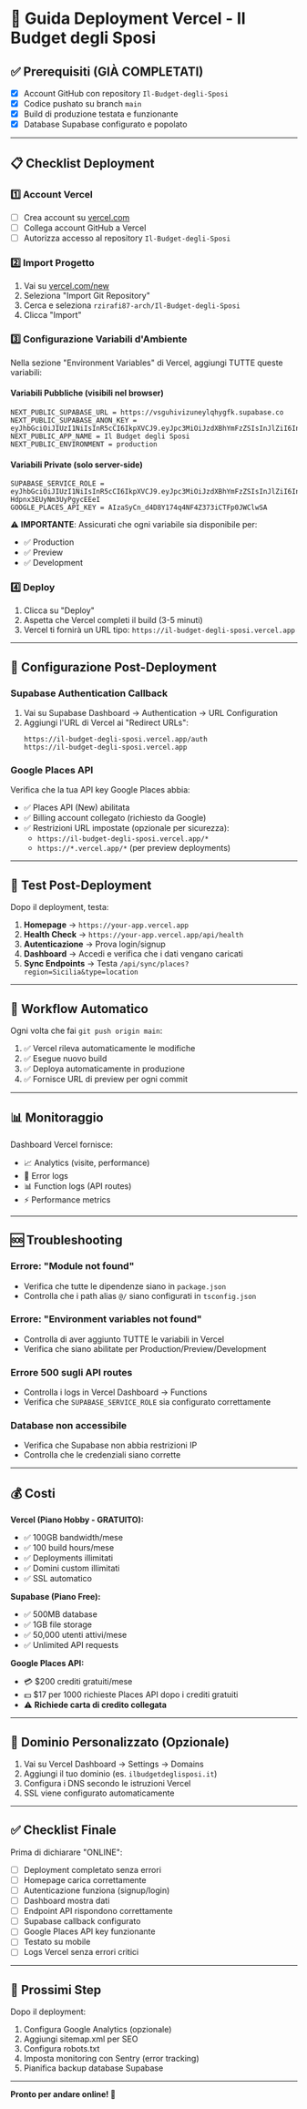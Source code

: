 # 🚀 Guida Deployment Vercel - Il Budget degli Sposi

## ✅ Prerequisiti (GIÀ COMPLETATI)

- [x] Account GitHub con repository `Il-Budget-degli-Sposi`
- [x] Codice pushato su branch `main`
- [x] Build di produzione testata e funzionante
- [x] Database Supabase configurato e popolato

---

## 📋 Checklist Deployment

### 1️⃣ **Account Vercel**
- [ ] Crea account su [vercel.com](https://vercel.com)
- [ ] Collega account GitHub a Vercel
- [ ] Autorizza accesso al repository `Il-Budget-degli-Sposi`

### 2️⃣ **Import Progetto**
1. Vai su [vercel.com/new](https://vercel.com/new)
2. Seleziona "Import Git Repository"
3. Cerca e seleziona `rzirafi87-arch/Il-Budget-degli-Sposi`
4. Clicca "Import"

### 3️⃣ **Configurazione Variabili d'Ambiente**

Nella sezione "Environment Variables" di Vercel, aggiungi TUTTE queste variabili:

#### **Variabili Pubbliche** (visibili nel browser)
```
NEXT_PUBLIC_SUPABASE_URL = https://vsguhivizuneylqhygfk.supabase.co
NEXT_PUBLIC_SUPABASE_ANON_KEY = eyJhbGciOiJIUzI1NiIsInR5cCI6IkpXVCJ9.eyJpc3MiOiJzdXBhYmFzZSIsInJlZiI6InZzZ3VoaXZpenVuZXlscWh5Z2ZrIiwicm9sZSI6ImFub24iLCJpYXQiOjE3NjA5NzgwNjEsImV4cCI6MjA3NjU1NDA2MX0.3F_wg8USagvwmNoLpsJtHVUOqVKoXlJdUKvBybbWKr0
NEXT_PUBLIC_APP_NAME = Il Budget degli Sposi
NEXT_PUBLIC_ENVIRONMENT = production
```

#### **Variabili Private** (solo server-side)
```
SUPABASE_SERVICE_ROLE = eyJhbGciOiJIUzI1NiIsInR5cCI6IkpXVCJ9.eyJpc3MiOiJzdXBhYmFzZSIsInJlZiI6InZzZ3VoaXZpenVuZXlscWh5Z2ZrIiwicm9sZSI6InNlcnZpY2Vfcm9sZSIsImlhdCI6MTc2MDk3ODA2MSwiZXhwIjoyMDc2NTU0MDYxfQ.WiIJ9wdsrx2i7MXgGDKC-Hdpnx3EUyNm3UyPgycEEeI
GOOGLE_PLACES_API_KEY = AIzaSyCn_d4D8Y174q4NF4Z373iCTFp0JWClwSA
```

⚠️ **IMPORTANTE**: Assicurati che ogni variabile sia disponibile per:
- ✅ Production
- ✅ Preview
- ✅ Development

### 4️⃣ **Deploy**
1. Clicca su "Deploy"
2. Aspetta che Vercel completi il build (3-5 minuti)
3. Vercel ti fornirà un URL tipo: `https://il-budget-degli-sposi.vercel.app`

---

## 🔧 Configurazione Post-Deployment

### **Supabase Authentication Callback**
1. Vai su Supabase Dashboard → Authentication → URL Configuration
2. Aggiungi l'URL di Vercel ai "Redirect URLs":
   ```
   https://il-budget-degli-sposi.vercel.app/auth
   https://il-budget-degli-sposi.vercel.app
   ```

### **Google Places API**
Verifica che la tua API key Google Places abbia:
- ✅ Places API (New) abilitata
- ✅ Billing account collegato (richiesto da Google)
- ✅ Restrizioni URL impostate (opzionale per sicurezza):
  - `https://il-budget-degli-sposi.vercel.app/*`
  - `https://*.vercel.app/*` (per preview deployments)

---

## 🧪 Test Post-Deployment

Dopo il deployment, testa:

1. **Homepage** → `https://your-app.vercel.app`
2. **Health Check** → `https://your-app.vercel.app/api/health`
3. **Autenticazione** → Prova login/signup
4. **Dashboard** → Accedi e verifica che i dati vengano caricati
5. **Sync Endpoints** → Testa `/api/sync/places?region=Sicilia&type=location`

---

## 🔄 Workflow Automatico

Ogni volta che fai `git push origin main`:
1. ✅ Vercel rileva automaticamente le modifiche
2. ✅ Esegue nuovo build
3. ✅ Deploya automaticamente in produzione
4. ✅ Fornisce URL di preview per ogni commit

---

## 📊 Monitoraggio

Dashboard Vercel fornisce:
- 📈 Analytics (visite, performance)
- 🐛 Error logs
- 📊 Function logs (API routes)
- ⚡ Performance metrics

---

## 🆘 Troubleshooting

### Errore: "Module not found"
- Verifica che tutte le dipendenze siano in `package.json`
- Controlla che i path alias `@/` siano configurati in `tsconfig.json`

### Errore: "Environment variables not found"
- Controlla di aver aggiunto TUTTE le variabili in Vercel
- Verifica che siano abilitate per Production/Preview/Development

### Errore 500 sugli API routes
- Controlla i logs in Vercel Dashboard → Functions
- Verifica che `SUPABASE_SERVICE_ROLE` sia configurato correttamente

### Database non accessibile
- Verifica che Supabase non abbia restrizioni IP
- Controlla che le credenziali siano corrette

---

## 💰 Costi

**Vercel (Piano Hobby - GRATUITO):**
- ✅ 100GB bandwidth/mese
- ✅ 100 build hours/mese
- ✅ Deployments illimitati
- ✅ Domini custom illimitati
- ✅ SSL automatico

**Supabase (Piano Free):**
- ✅ 500MB database
- ✅ 1GB file storage
- ✅ 50,000 utenti attivi/mese
- ✅ Unlimited API requests

**Google Places API:**
- 💳 $200 crediti gratuiti/mese
- 💵 $17 per 1000 richieste Places API dopo i crediti gratuiti
- ⚠️ **Richiede carta di credito collegata**

---

## 🎯 Dominio Personalizzato (Opzionale)

1. Vai su Vercel Dashboard → Settings → Domains
2. Aggiungi il tuo dominio (es. `ilbudgetdeglisposi.it`)
3. Configura i DNS secondo le istruzioni Vercel
4. SSL viene configurato automaticamente

---

## ✅ Checklist Finale

Prima di dichiarare "ONLINE":
- [ ] Deployment completato senza errori
- [ ] Homepage carica correttamente
- [ ] Autenticazione funziona (signup/login)
- [ ] Dashboard mostra dati
- [ ] Endpoint API rispondono correttamente
- [ ] Supabase callback configurato
- [ ] Google Places API key funzionante
- [ ] Testato su mobile
- [ ] Logs Vercel senza errori critici

---

## 🚀 Prossimi Step

Dopo il deployment:
1. Configura Google Analytics (opzionale)
2. Aggiungi sitemap.xml per SEO
3. Configura robots.txt
4. Imposta monitoring con Sentry (error tracking)
5. Pianifica backup database Supabase

---

**Pronto per andare online! 🎉**
